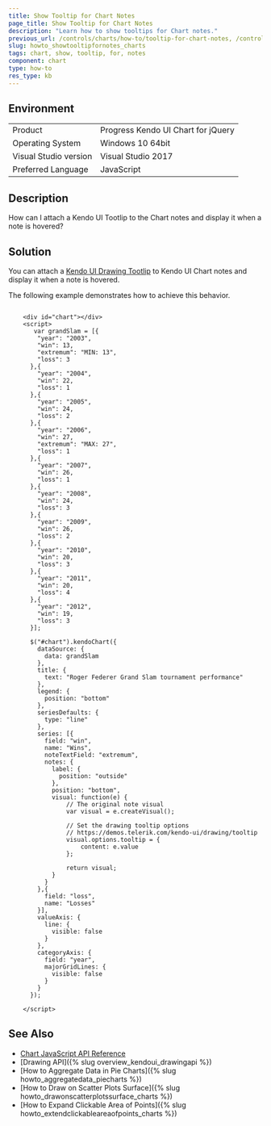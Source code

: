 ```yaml
---
title: Show Tooltip for Chart Notes
page_title: Show Tooltip for Chart Notes
description: "Learn how to show tooltips for Chart notes."
previous_url: /controls/charts/how-to/tooltip-for-chart-notes, /controls/charts/how-to/integration/tooltip-for-chart-notes, /controls/layout/tooltip/how-to/tooltip-for-chart-notes-charts
slug: howto_showtooltipfornotes_charts
tags: chart, show, tooltip, for, notes
component: chart
type: how-to
res_type: kb
---
```


## Environment

<table>
 <tr>
  <td>Product</td>
  <td>Progress Kendo UI Chart for jQuery</td>
 </tr>
 <tr>
  <td>Operating System</td>
  <td>Windows 10 64bit</td>
 </tr>
 <tr>
  <td>Visual Studio version</td>
  <td>Visual Studio 2017</td>
 </tr>
 <tr>
  <td>Preferred Language</td>
  <td>JavaScript</td>
 </tr>
</table>

## Description

How can I attach a Kendo UI Tootlip to the Chart notes and display it when a note is hovered?

## Solution

You can attach a [Kendo UI Drawing Tootlip](https://demos.telerik.com/kendo-ui/drawing/tooltip) to Kendo UI Chart notes and display it when a note is hovered.

The following example demonstrates how to achieve this behavior.

```dojo

    <div id="chart"></div>
    <script>
       var grandSlam = [{
        "year": "2003",
        "win": 13,
        "extremum": "MIN: 13",
        "loss": 3
      },{
        "year": "2004",
        "win": 22,
        "loss": 1
      },{
        "year": "2005",
        "win": 24,
        "loss": 2
      },{
        "year": "2006",
        "win": 27,
        "extremum": "MAX: 27",
        "loss": 1
      },{
        "year": "2007",
        "win": 26,
        "loss": 1
      },{
        "year": "2008",
        "win": 24,
        "loss": 3
      },{
        "year": "2009",
        "win": 26,
        "loss": 2
      },{
        "year": "2010",
        "win": 20,
        "loss": 3
      },{
        "year": "2011",
        "win": 20,
        "loss": 4
      },{
        "year": "2012",
        "win": 19,
        "loss": 3
      }];

      $("#chart").kendoChart({
        dataSource: {
          data: grandSlam
        },
        title: {
          text: "Roger Federer Grand Slam tournament performance"
        },
        legend: {
          position: "bottom"
        },
        seriesDefaults: {
          type: "line"
        },
        series: [{
          field: "win",
          name: "Wins",
          noteTextField: "extremum",
          notes: {
            label: {
              position: "outside"
            },
            position: "bottom",
            visual: function(e) {
                // The original note visual
                var visual = e.createVisual();

                // Set the drawing tooltip options
                // https://demos.telerik.com/kendo-ui/drawing/tooltip
                visual.options.tooltip = {
                    content: e.value
                };

                return visual;
            }
          }
        },{
          field: "loss",
          name: "Losses"
        }],
        valueAxis: {
          line: {
            visible: false
          }
        },
        categoryAxis: {
          field: "year",
          majorGridLines: {
            visible: false
          }
        }
      });

    </script>
```

## See Also

* [Chart JavaScript API Reference](/api/javascript/dataviz/ui/chart)
* [Drawing API]({% slug overview_kendoui_drawingapi %})
* [How to Aggregate Data in Pie Charts]({% slug howto_aggregatedata_piecharts %})
* [How to Draw on Scatter Plots Surface]({% slug howto_drawonscatterplotssurface_charts %})
* [How to Expand Clickable Area of Points]({% slug howto_extendclickableareaofpoints_charts %})
